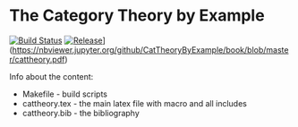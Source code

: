 The Category Theory by Example
==============================

[![Build Status](https://travis-ci.org/CatTheoryByExample/book.svg?branch=master)](https://travis-ci.org/CatTheoryByExample/book)
[![Release](https://img.shields.io/badge/release-orange.svg)](https://img.shields.io/badge/cattheory.pdf-orange.svg)](https://nbviewer.jupyter.org/github/CatTheoryByExample/book/blob/master/cattheory.pdf)

Info about the content:
- Makefile - build scripts
- cattheory.tex - the main latex file with macro and all includes
- cattheory.bib - the bibliography
